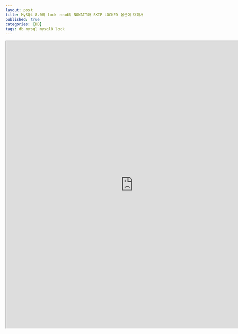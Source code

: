 ```yaml
---
layout: post
title: MySQL 8.0의 lock read의 NOWAIT와 SKIP LOCKED 옵션에 대해서
published: true
categories: [DB]
tags: db mysql mysql8 lock
---
```

<iframe width="800" height="900" src="https://docs.google.com/document/d/e/2PACX-1vSyjurihyUhu1teFvCkrRqHjgc4b5RsTgaT57qiAwE0R2X-Gr9tzsnLGrNlrqmVLAmC9gabYV6-zYSS/pub?embedded=true"></iframe>   
   